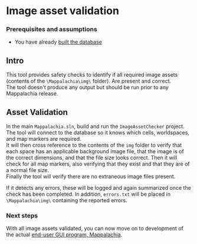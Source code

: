 # Image asset validation

### Prerequisites and assumptions
* You have already [built the database](Ingest.md)

## Intro
This tool provides safety checks to identify if all required image assets (contents of the `\Mappalachia\img\` folder). Are present and correct.<br/>
The tool doesn't produce any output but should be run prior to any Mappalachia release.

## Asset Validation
In the main `Mappalachia.sln`, build and run the `ImageAssetChecker` project.<br/>
The tool will connect to the database so it knows which cells, worldspaces, and map markers are required.<br/>
It will then cross reference to the contents of the `img` folder to verify that each space has an applicable background image file, that the image is of the correct dimensions, and that the file size looks correct. Then it will check for all map markers, also verifying that they exist and that they are of a normal file size.<br/>
Finally the tool will verify there are no extraneous image files present.<br/>

If it detects any errors, these will be logged and again summarized once the check has been completed. In addition, `errors.txt` will be placed in `\Mappalachia\img\` containing the reported errors.

### Next steps
With all image assets validated, you can now move on to development of the actual [end-user GUI program, Mappalachia](GUI.md).

